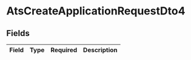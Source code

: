 # AtsCreateApplicationRequestDto4


## Fields

| Field       | Type        | Required    | Description |
| ----------- | ----------- | ----------- | ----------- |